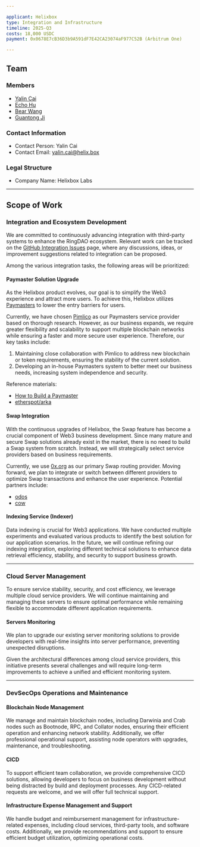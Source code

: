 ```yaml
---

applicant: Helixbox
type: Integration and Infrastructure 
timeline: 2025-Q3
costs: 18,000 USDC
payment: 0x0678E7cB36D3b9A591dF7E42CA23074aF977C52B (Arbitrum One)

---
```



## Team

### Members

- [Yalin Cai](https://github.com/fewensa)
- [Echo Hu](https://github.com/hujw77)
- [Bear Wang](https://github.com/boundless-forest)
- [Guantong Ji](https://github.com/jiguantong)

### Contact Information

- Contact Person: Yalin Cai
- Contact Email: [yalin.cai@helix.box](mailto:yalin.cai@helix.box)

### Legal Structure

- Company Name: Helixbox Labs

---

## Scope of Work

### Integration and Ecosystem Development

We are committed to continuously advancing integration with third-party systems to enhance the RingDAO ecosystem. Relevant work can be tracked on the [GitHub Integration Issues](https://github.com/ringecosystem/integration/issues) page, where any discussions, ideas, or improvement suggestions related to integration can be proposed.

Among the various integration tasks, the following areas will be prioritized:

#### Paymaster Solution Upgrade

As the Helixbox product evolves, our goal is to simplify the Web3 experience and attract more users. To achieve this, Helixbox utilizes [Paymasters](https://www.erc4337.io/docs/paymasters/introduction) to lower the entry barriers for users.

Currently, we have chosen [Pimlico](https://pimlico.io/) as our Paymasters service provider based on thorough research. However, as our business expands, we require greater flexibility and scalability to support multiple blockchain networks while ensuring a faster and more secure user experience. Therefore, our key tasks include:

1. Maintaining close collaboration with Pimlico to address new blockchain or token requirements, ensuring the stability of the current solution.
2. Developing an in-house Paymasters system to better meet our business needs, increasing system independence and security.

Reference materials:

- [How to Build a Paymaster](https://docs.alchemy.com/docs/2-build-a-paymaster)
- [etherspot/arka](https://github.com/etherspot/arka)

#### Swap Integration

With the continuous upgrades of Helixbox, the Swap feature has become a crucial component of Web3 business development. Since many mature and secure Swap solutions already exist in the market, there is no need to build a Swap system from scratch. Instead, we will strategically select service providers based on business requirements.

Currently, we use [0x.org](https://0x.org/) as our primary Swap routing provider. Moving forward, we plan to integrate or switch between different providers to optimize Swap transactions and enhance the user experience. Potential partners include:

- [odos](https://www.odos.xyz/)
- [cow](https://cow.fi/)

#### Indexing Service (Indexer)

Data indexing is crucial for Web3 applications. We have conducted multiple experiments and evaluated various products to identify the best solution for our application scenarios. In the future, we will continue refining our indexing integration, exploring different technical solutions to enhance data retrieval efficiency, stability, and security to support business growth.

---

### Cloud Server Management

To ensure service stability, security, and cost efficiency, we leverage multiple cloud service providers. We will continue maintaining and managing these servers to ensure optimal performance while remaining flexible to accommodate different application requirements.

#### Servers Monitoring

We plan to upgrade our existing server monitoring solutions to provide developers with real-time insights into server performance, preventing unexpected disruptions.

Given the architectural differences among cloud service providers, this initiative presents several challenges and will require long-term improvements to achieve a unified and efficient monitoring system.

---

### DevSecOps Operations and Maintenance

#### Blockchain Node Management

We manage and maintain blockchain nodes, including Darwinia and Crab nodes such as Bootnode, RPC, and Collator nodes, ensuring their efficient operation and enhancing network stability. Additionally, we offer professional operational support, assisting node operators with upgrades, maintenance, and troubleshooting.

#### CICD

To support efficient team collaboration, we provide comprehensive CICD solutions, allowing developers to focus on business development without being distracted by build and deployment processes. Any CICD-related requests are welcome, and we will offer full technical support.

#### Infrastructure Expense Management and Support

We handle budget and reimbursement management for infrastructure-related expenses, including cloud services, third-party tools, and software costs. Additionally, we provide recommendations and support to ensure efficient budget utilization, optimizing operational costs.
